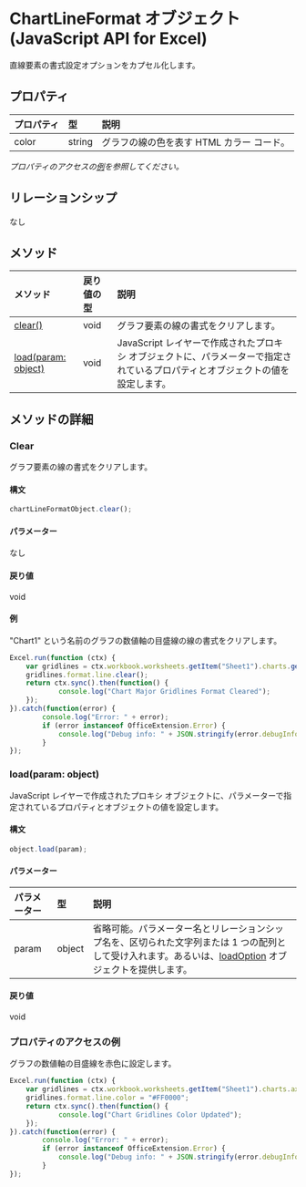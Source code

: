 ﻿# ChartLineFormat オブジェクト (JavaScript API for Excel)

直線要素の書式設定オプションをカプセル化します。

## プロパティ

| プロパティ     | 型   |説明
|:---------------|:--------|:----------|
|color|string|グラフの線の色を表す HTML カラー コード。|

_プロパティのアクセスの[例](#例)を参照してください。_

## リレーションシップ
なし


## メソッド

| メソッド           | 戻り値の型    |説明|
|:---------------|:--------|:----------|
|[clear()](#clear)|void|グラフ要素の線の書式をクリアします。|
|[load(param: object)](#loadparam-object)|void|JavaScript レイヤーで作成されたプロキシ オブジェクトに、パラメーターで指定されているプロパティとオブジェクトの値を設定します。|

## メソッドの詳細


### Clear
グラフ要素の線の書式をクリアします。

#### 構文
```js
chartLineFormatObject.clear();
```

#### パラメーター
なし

#### 戻り値
void

#### 例

"Chart1" という名前のグラフの数値軸の目盛線の線の書式をクリアします。

```js
Excel.run(function (ctx) { 
    var gridlines = ctx.workbook.worksheets.getItem("Sheet1").charts.getItem("Chart1").axes.valueaxis.majorGridlines;   
    gridlines.format.line.clear();
    return ctx.sync().then(function() {
            console.log("Chart Major Gridlines Format Cleared");
    });
}).catch(function(error) {
        console.log("Error: " + error);
        if (error instanceof OfficeExtension.Error) {
            console.log("Debug info: " + JSON.stringify(error.debugInfo));
        }
});
```

### load(param: object)
JavaScript レイヤーで作成されたプロキシ オブジェクトに、パラメーターで指定されているプロパティとオブジェクトの値を設定します。

#### 構文
```js
object.load(param);
```

#### パラメーター
| パラメーター    | 型   |説明|
|:---------------|:--------|:----------|
|param|object|省略可能。パラメーター名とリレーションシップ名を、区切られた文字列または 1 つの配列として受け入れます。あるいは、[loadOption](loadoption.md) オブジェクトを提供します。|

#### 戻り値
void
### プロパティのアクセスの例

グラフの数値軸の目盛線を赤色に設定します。

```js
Excel.run(function (ctx) { 
    var gridlines = ctx.workbook.worksheets.getItem("Sheet1").charts.axes.valueaxis.majorGridlines;
    gridlines.format.line.color = "#FF0000";
    return ctx.sync().then(function() {
            console.log("Chart Gridlines Color Updated");
    });
}).catch(function(error) {
        console.log("Error: " + error);
        if (error instanceof OfficeExtension.Error) {
            console.log("Debug info: " + JSON.stringify(error.debugInfo));
        }
});
```
